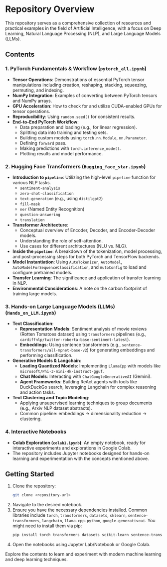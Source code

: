 # Repository Overview

This repository serves as a comprehensive collection of resources and practical examples in the field of Artificial Intelligence, with a focus on Deep Learning, Natural Language Processing (NLP), and Large Language Models (LLMs).

## Contents

### 1. PyTorch Fundamentals & Workflow (`pytorch_all.ipynb`)
- **Tensor Operations**: Demonstrations of essential PyTorch tensor manipulations including creation, reshaping, stacking, squeezing, permuting, and indexing.
- **NumPy Integration**: Examples of converting between PyTorch tensors and NumPy arrays.
- **GPU Acceleration**: How to check for and utilize CUDA-enabled GPUs for tensor operations.
- **Reproducibility**: Using `random.seed()` for consistent results.
- **End-to-End PyTorch Workflow**:
    - Data preparation and loading (e.g., for linear regression).
    - Splitting data into training and testing sets.
    - Building custom models using `torch.nn.Module`, `nn.Parameter`.
    - Defining `forward` pass.
    - Making predictions with `torch.inference_mode()`.
    - Plotting results and model performance.

### 2. Hugging Face Transformers (`Hugging_face_star.ipynb`)
- **Introduction to `pipeline`**: Utilizing the high-level `pipeline` function for various NLP tasks.
    - `sentiment-analysis`
    - `zero-shot-classification`
    - `text-generation` (e.g., using `distilgpt2`)
    - `fill-mask`
    - `ner` (Named Entity Recognition)
    - `question-answering`
    - `translation`
- **Transformer Architecture**:
    - Conceptual overview of Encoder, Decoder, and Encoder-Decoder models.
    - Understanding the role of self-attention.
    - Use cases for different architectures (NLU vs. NLG).
- **Inside the `pipeline`**: A breakdown of the tokenization, model processing, and post-processing steps for both PyTorch and TensorFlow backends.
- **Model Instantiation**: Using `AutoTokenizer`, `AutoModel`, `AutoModelForSequenceClassification`, and `AutoConfig` to load and configure pretrained models.
- **Transfer Learning**: The significance and application of transfer learning in NLP.
- **Environmental Considerations**: A note on the carbon footprint of training large models.

### 3. Hands-on Large Language Models (LLMs) (`Hands_on_LLM.ipynb`)
- **Text Classification**:
    - **Representation Models**: Sentiment analysis of movie reviews (Rotten Tomatoes dataset) using `transformers` pipelines (e.g., `cardiffnlp/twitter-roberta-base-sentiment-latest`).
    - **Embeddings**: Using sentence transformers (e.g., `sentence-transformers/all-mpnet-base-v2`) for generating embeddings and performing classification.
- **Generative Models & Langchain**:
    - **Loading Quantized Models**: Implementing `LlamaCpp` with models like `microsoft/Phi-3-mini-4k-instruct-gguf`.
    - **Chat Models**: Interacting with `ChatGoogleGenerativeAI` (Gemini).
    - **Agent Frameworks**: Building ReAct agents with tools like DuckDuckGo search, leveraging Langchain for complex reasoning and action tasks.
- **Text Clustering and Topic Modeling**:
    - Applying unsupervised learning techniques to group documents (e.g., Arxiv NLP dataset abstracts).
    - Common pipeline: embeddings -> dimensionality reduction -> clustering.

### 4. Interactive Notebooks
- **Colab Exploration (`colab1.ipynb`)**: An empty notebook, ready for interactive experiments and explorations in Google Colab.
- The repository includes Jupyter notebooks designed for hands-on learning and experimentation with the concepts mentioned above.

## Getting Started

1.  Clone the repository:
    ```bash
    git clone <repository-url>
    ```
2.  Navigate to the desired notebook.
3.  Ensure you have the necessary dependencies installed. Common libraries include `torch`, `transformers`, `datasets`, `sklearn`, `sentence-transformers`, `langchain`, `llama-cpp-python`, `google-generativeai`. You might need to install them via pip:
    ```bash
    pip install torch transformers datasets scikit-learn sentence-transformers langchain llama-cpp-python google-generativeai matplotlib
    ```
4.  Open the notebooks using Jupyter Lab/Notebook or Google Colab.

Explore the contents to learn and experiment with modern machine learning and deep learning techniques.
